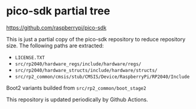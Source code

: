 # pico-sdk partial tree

https://github.com/raspberrypi/pico-sdk

This is just a partial copy of the pico-sdk repository to reduce repository size.
The following paths are extracted:

- `LICENSE.TXT`
- `src/rp2040/hardware_regs/include/hardware/regs/`
- `src/rp2040/hardware_structs/include/hardware/structs/`
- `src/rp2_common/cmsis/stub/CMSIS/Device/RaspberryPi/RP2040/Include`

Boot2 variants builded from `src/rp2_common/boot_stage2`

This repository is updated periodically by Github Actions.